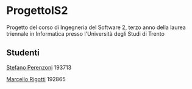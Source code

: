 # ProgettoIS2

Progetto del corso di Ingegneria del Software 2, terzo anno della laurea triennale in Informatica presso l'Università degli Studi di Trento

## Studenti

[Stefano Perenzoni](mailto:stefano.perenzoni@studenti.unitn.it) 193713

[Marcello Rigotti](mailto:marcello.rigottistudenti.unitn.it) 192865
